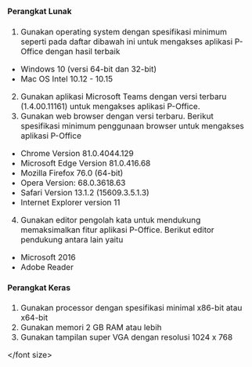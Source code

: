 <font size="3">

#### **Perangkat Lunak**

1.  Gunakan operating system dengan spesifikasi minimum seperti pada daftar dibawah ini untuk mengakses aplikasi P-Office dengan hasil terbaik

  *  Windows 10 (versi 64-bit dan 32-bit)
  *  Mac OS Intel 10.12 - 10.15

2.	Gunakan aplikasi Microsoft Teams dengan versi terbaru (1.4.00.11161) untuk mengakses aplikasi P-Office.
3.  Gunakan web browser dengan versi terbaru. Berikut spesifikasi minimum penggunaan browser untuk mengakses aplikasi P-Office

  *  Chrome Version 81.0.4044.129
  *  Microsoft Edge Version 81.0.416.68
  *  Mozilla Firefox 76.0 (64-bit)
  *  Opera Version: 68.0.3618.63
  *  Safari Version 13.1.2 (15609.3.5.1.3)
  *  Internet Explorer version 11

4.    Gunakan editor pengolah kata untuk mendukung memaksimalkan fitur aplikasi P-Office. Berikut editor pendukung antara lain yaitu

  *  Microsoft 2016
  *  Adobe Reader

#### **Perangkat Keras**

1.    Gunakan processor dengan spesifikasi minimal x86-bit atau x64-bit
2.    Gunakan memori 2 GB RAM atau lebih
3.    Gunakan tampilan super VGA dengan resolusi 1024 x 768

</font size>